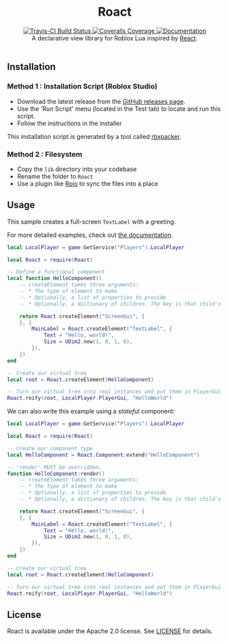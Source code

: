 <h1 align="center">Roact</h1>
<div align="center">
	<a href="https://travis-ci.org/Roblox/roact">
		<img src="https://api.travis-ci.org/Roblox/roact.svg?branch=master" alt="Travis-CI Build Status" />
	</a>
	<a href="https://coveralls.io/github/Roblox/roact?branch=master">
		<img src="https://coveralls.io/repos/github/Roblox/roact/badge.svg?branch=master" alt="Coveralls Coverage" />
	</a>
	<a href="https://roblox.github.io/roact">
		<img src="https://img.shields.io/badge/docs-website-green.svg" alt="Documentation" />
	</a>
</div>

<div align="center">
	A declarative view library for Roblox Lua inspired by <a href="https://reactjs.org">React</a>.
</div>

<div>&nbsp;</div>

## Installation

### Method 1 : Installation Script (Roblox Studio)
* Download the latest release from the [GitHub releases page](https://github.com/Roblox/Roact/releases).
* Use the 'Run Script' menu (located in the Test tab) to locate and run this script.
* Follow the instructions in the installer

This installation script is generated by a tool called [rbxpacker](https://github.com/LPGhatguy/rbxpacker).

### Method 2 : Filesystem
* Copy the `lib` directory into your codebase
* Rename the folder to `Roact`
* Use a plugin like [Rojo](https://github.com/LPGhatguy/rojo) to sync the files into a place

## Usage
This sample creates a full-screen `TextLabel` with a greeting.

For more detailed examples, check out [the documentation](#).

```lua
local LocalPlayer = game:GetService("Players").LocalPlayer

local Roact = require(Roact)

-- Define a functional component
local function HelloComponent()
	-- createElement takes three arguments:
	-- * The type of element to make
	-- * Optionally, a list of properties to provide
	-- * Optionally, a dictionary of children. The key is that child's Name

	return Roact.createElement("ScreenGui", {
	}, {
		MainLabel = Roact.createElement("TextLabel", {
			Text = "Hello, world!",
			Size = UDim2.new(1, 0, 1, 0),
		}),
	})
end

-- Create our virtual tree
local root = Roact.createElement(HelloComponent)

-- Turn our virtual tree into real instances and put them in PlayerGui
Roact.reify(root, LocalPlayer.PlayerGui, "HelloWorld")
```

We can also write this example using a *stateful* component:

```lua
local LocalPlayer = game:GetService("Players").LocalPlayer

local Roact = require(Roact)

-- Create our component type
local HelloComponent = Roact.Component:extend("HelloComponent")

-- 'render' MUST be overridden.
function HelloComponent:render()
	-- createElement takes three arguments:
	-- * The type of element to make
	-- * Optionally, a list of properties to provide
	-- * Optionally, a dictionary of children. The key is that child's Name

	return Roact.createElement("ScreenGui", {
	}, {
		MainLabel = Roact.createElement("TextLabel", {
			Text = "Hello, world!",
			Size = UDim2.new(1, 0, 1, 0),
		}),
	})
end

-- Create our virtual tree
local root = Roact.createElement(HelloComponent)

-- Turn our virtual tree into real instances and put them in PlayerGui
Roact.reify(root, LocalPlayer.PlayerGui, "HelloWorld")
```

## License
Roact is available under the Apache 2.0 license. See [LICENSE](LICENSE) for details.
